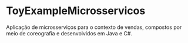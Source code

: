 # ToyExampleMicrosservicos
Aplicação de microsserviços para o contexto de vendas, compostos por meio de coreografia e desenvolvidos em Java e C#.
